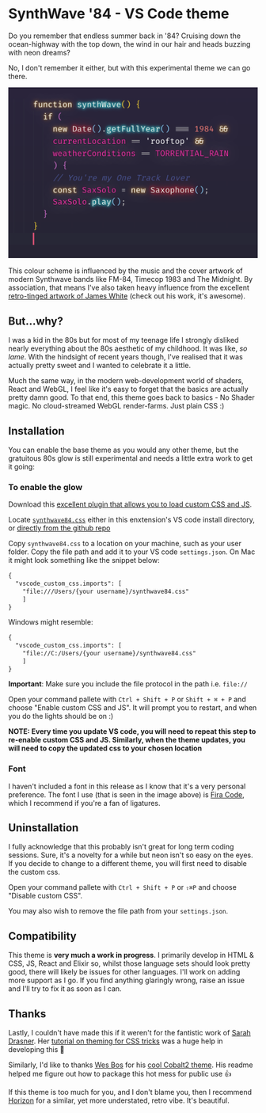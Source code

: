 # SynthWave '84 - VS Code theme
Do you remember that endless summer back in '84? Cruising down the ocean-highway with the top down, the wind in our hair and heads buzzing with neon dreams? 

No, I don't remember it either, but with this experimental theme we can go there.

![Neon glowing text](./theme.png)

This colour scheme is influenced by the music and the cover artwork of modern Synthwave bands like FM-84, Timecop 1983 and The Midnight. By association, that means I've also taken heavy influence from the excellent [retro-tinged artwork of James White](https://signalnoise.com/) (check out his work, it's awesome).

## But...why?
I was a kid in the 80s but for most of my teenage life I strongly disliked nearly everything about the 80s aesthetic of my childhood. It was like, _so lame_. With the hindsight of recent years though, I've realised that it was actually pretty sweet and I wanted to celebrate it a little. 

Much the same way, in the modern web-development world of shaders, React and WebGL, I feel like it's easy to forget that the basics are actually pretty damn good. To that end, this theme goes back to basics - No Shader magic. No cloud-streamed WebGL render-farms. Just plain CSS :)

## Installation
You can enable the base theme as you would any other theme, but the gratuitous 80s glow is still experimental and needs a little extra work to get it going:

### To enable the glow

Download this [excellent plugin that allows you to load custom CSS and JS](https://github.com/be5invis/vscode-custom-css).

Locate [`synthwave84.css`](https://github.com/robb0wen/synthwave-vscode/blob/master/synthwave84.css) either in this enxtension's VS code install directory, or [directly from the github repo](https://github.com/robb0wen/synthwave-vscode/blob/master/synthwave84.css)

Copy `synthwave84.css` to a location on your machine, such as your user folder. Copy the file path and add it to your VS code `settings.json`. On Mac it might look something like the snippet below:

```
{
  "vscode_custom_css.imports": [
    "file:///Users/{your username}/synthwave84.css"
    ]
}
```

Windows might resemble:

```
{
  "vscode_custom_css.imports": [
    "file://C:/Users/{your username}/synthwave84.css"
    ]
}
```

**Important**: Make sure you include the file protocol in the path i.e. `file://`

Open your command pallete with `Ctrl + Shift + P` or `Shift + ⌘ + P` and choose "Enable custom CSS and JS". It will prompt you to restart, and when you do the lights should be on :)

**NOTE: Every time you update VS code, you will need to repeat this step to re-enable custom CSS and JS. Similarly, when the theme updates, you will need to copy the updated css to your chosen location**

### Font
I haven't included a font in this release as I know that it's a very personal preference. The font I use (that is seen in the image above) is [Fira Code](https://github.com/tonsky/FiraCode), which I recommend if you're a fan of ligatures.


## Uninstallation
I fully acknowledge that this probably isn't great for long term coding sessions. Sure, it's a novelty for a while but neon isn't so easy on the eyes. If you decide to change to a different theme, you will first need to disable the custom css.

Open your command pallete with `Ctrl + Shift + P` or `⇧⌘P` and choose "Disable custom CSS".

You may also wish to remove the file path from your `settings.json`.

## Compatibility
This theme is **very much a work in progress**. I primarily develop in HTML & CSS, JS, React and Elixir so, whilst those language sets should look pretty good, there will likely be issues for other languages. I'll work on adding more support as I go. If you find anything glaringly wrong, raise an issue and I'll try to fix it as soon as I can.


## Thanks
Lastly, I couldn't have made this if it weren't for the fantistic work of [Sarah Drasner](https://twitter.com/sarah_edo). Her [tutorial on theming for CSS tricks](https://css-tricks.com/creating-a-vs-code-theme/) was a huge help in developing this 🙏

Similarly, I'd like to thanks [Wes Bos](https://twitter.com/wesbos) for his [cool Cobalt2 theme](https://github.com/wesbos/cobalt2-vscode). His readme helped me figure out how to package this hot mess for public use 👍

If this theme is too much for you, and I don't blame you, then I recommend [Horizon](https://github.com/jolaleye/horizon-theme-vscode) for a similar, yet more understated, retro vibe. It's beautiful.

